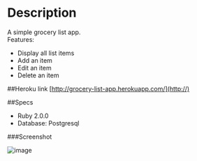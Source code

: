 # Description
A simple grocery list app.  
Features:

* Display all list items
* Add an item
* Edit an item
* Delete an item

##Heroku link
[http://grocery-list-app.herokuapp.com/](http://)


##Specs
* Ruby 2.0.0
* Database: Postgresql

###Screenshot

![image](http://i.imgur.com/JeKryIZl.png)

